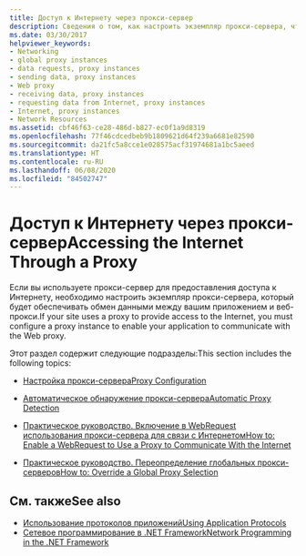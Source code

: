 ```yaml
---
title: Доступ к Интернету через прокси-сервер
description: Сведения о том, как настроить экземпляр прокси-сервера, чтобы обеспечить взаимодействие приложения .NET Framework с веб-прокси.
ms.date: 03/30/2017
helpviewer_keywords:
- Networking
- global proxy instances
- data requests, proxy instances
- sending data, proxy instances
- Web proxy
- receiving data, proxy instances
- requesting data from Internet, proxy instances
- Internet, proxy instances
- Network Resources
ms.assetid: cbf46f63-ce28-486d-b827-ec0f1a9d8319
ms.openlocfilehash: 77f46cdcedbeb9b1809621d64f239a6681e82590
ms.sourcegitcommit: da21fc5a8cce1e028575acf31974681a1bc5aeed
ms.translationtype: HT
ms.contentlocale: ru-RU
ms.lasthandoff: 06/08/2020
ms.locfileid: "84502747"
---
```

# <a name="accessing-the-internet-through-a-proxy"></a><span data-ttu-id="a7812-103">Доступ к Интернету через прокси-сервер</span><span class="sxs-lookup"><span data-stu-id="a7812-103">Accessing the Internet Through a Proxy</span></span>
<span data-ttu-id="a7812-104">Если вы используете прокси-сервер для предоставления доступа к Интернету, необходимо настроить экземпляр прокси-сервера, который будет обеспечивать обмен данными между вашим приложением и веб-прокси.</span><span class="sxs-lookup"><span data-stu-id="a7812-104">If your site uses a proxy to provide access to the Internet, you must configure a proxy instance to enable your application to communicate with the Web proxy.</span></span>  
  
 <span data-ttu-id="a7812-105">Этот раздел содержит следующие подразделы:</span><span class="sxs-lookup"><span data-stu-id="a7812-105">This section includes the following topics:</span></span>  
  
- [<span data-ttu-id="a7812-106">Настройка прокси-сервера</span><span class="sxs-lookup"><span data-stu-id="a7812-106">Proxy Configuration</span></span>](proxy-configuration.md)  
  
- [<span data-ttu-id="a7812-107">Автоматическое обнаружение прокси-сервера</span><span class="sxs-lookup"><span data-stu-id="a7812-107">Automatic Proxy Detection</span></span>](automatic-proxy-detection.md)  
  
- [<span data-ttu-id="a7812-108">Практическое руководство. Включение в WebRequest использования прокси-сервера для связи с Интернетом</span><span class="sxs-lookup"><span data-stu-id="a7812-108">How to: Enable a WebRequest to Use a Proxy to Communicate With the Internet</span></span>](how-to-enable-a-webrequest-to-use-a-proxy-to-communicate-with-the-internet.md)  
  
- [<span data-ttu-id="a7812-109">Практическое руководство. Переопределение глобальных прокси-серверов</span><span class="sxs-lookup"><span data-stu-id="a7812-109">How to: Override a Global Proxy Selection</span></span>](how-to-override-a-global-proxy-selection.md)  
  
## <a name="see-also"></a><span data-ttu-id="a7812-110">См. также</span><span class="sxs-lookup"><span data-stu-id="a7812-110">See also</span></span>

- [<span data-ttu-id="a7812-111">Использование протоколов приложений</span><span class="sxs-lookup"><span data-stu-id="a7812-111">Using Application Protocols</span></span>](using-application-protocols.md)
- [<span data-ttu-id="a7812-112">Сетевое программирование в .NET Framework</span><span class="sxs-lookup"><span data-stu-id="a7812-112">Network Programming in the .NET Framework</span></span>](index.md)
